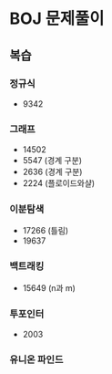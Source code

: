 # BOJ 문제풀이

## 복습

### 정규식
- 9342

### 그래프
- 14502
- 5547 (경계 구분)
- 2636 (경계 구분)
- 2224 (플로이드와샬)


### 이분탐색
- 17266 (틀림)
- 19637



### 백트래킹
- 15649 (n과 m)



### 투포인터
- 2003


### 유니온 파인드

